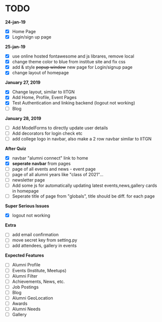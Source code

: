 # TODO

**24-jan-19**
- [x] Home Page 
- [x] Login/sign up page

**25-jan-19**
- [x] use online hosted fontawesome and js librares, remove local 
- [x] change theme color to blue from institue site and fix css
- [x] add & style ~~popup window~~ new page for Login/signup page
- [x] change layout of homepage

**January 27, 2019**
- [x] Change layout, similar to IITGN
- [x] Add Home, Profile, Event Pages
- [x] Test Authentication and linking backend (logout not working)
- [ ] Blog

**January 28, 2019**
- [ ] Add ModelForms to directly update user details
- [ ] Add decorators for login check etc
- [ ] add college logo in navbar, also make a 2 row navbar similar to IITGN

**After Quiz**
- [x] navbar "alumni connect" link to home
- [x] __seperate navbar__ from pages
- [ ] page of all events and news - event page
- [ ] page of all alumni years like "class of 2021"...
- [ ] newsletter page
- [ ] Add some js for automatically updating latest events,news,gallery cards in homepage
- [ ] Seperate title of page from "globals", title should be diff. for each page

**Super Serious Issues**
- [x] logout not working

**Extra**
- [ ] add email confirmation 
- [ ] move secret key from setting.py
- [ ] add attendees, gallery in events

**Expected Features**
- [ ] Alumni Profile
- [ ] Events (Institute, Meetups)
- [ ] Alumni Filter
- [ ] Achievements, News, etc. 
- [ ] Job Postings
- [ ] Blog
- [ ] Alumni GeoLocation
- [ ] Awards
- [ ] Alumni Needs
- [ ] Gallery